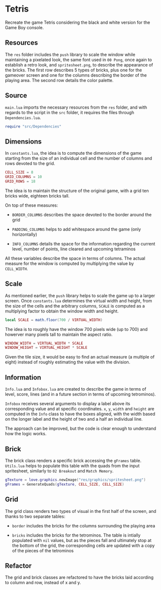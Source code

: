 # Tetris

Recreate the game Tetris considering the black and white version for the Game Boy console.

## Resources

The `res` folder includes the `push` library to scale the window while maintaining a pixelated look, the same font used in `00 Pong`, once again to establish a retro look, and `spritesheet.png`, to describe the appearance of the bricks. The first row describes 5 types of bricks, plus one for the gameover screen and one for the columns describing the border of the playing area. The second row details the color palette.

## Source

`main.lua` imports the necessary resources from the `res` folder, and with regards to the script in the `src` folder, it requires the files through `Dependencies.lua`.

```lua
require "src/Dependencies"
```

## Dimensions

In `constants.lua`, the idea is to compute the dimensions of the game starting from the size of an individual cell and the number of columns and rows devoted to the grid.

```lua
CELL_SIZE = 8
GRID_COLUMNS = 10
GRID_ROWS = 18
```

The idea is to maintain the structure of the original game, with a grid ten bricks wide, eighteen bricks tall.

On top of these measures:

- `BORDER_COLUMNS` describes the space devoted to the border around the grid

- `PADDING_COLUMNS` helps to add whitespace around the game (only horizontally)

- `INFO_COLUMNS` details the space for the information regarding the current level, number of points, line cleared and upcoming tetraminos

All these variables describe the space in terms of columns. The actual measure for the window is computed by multiplying the value by `CELL_WIDTH`.

## Scale

As mentioned earlier, the `push` library helps to scale the game up to a larger screen. Once `constants.lua` determines the virtual width and height, from the size of the cells and the arbitrary columns, `SCALE` is computed as a multiplying factor to obtain the window width and height.

```lua
local SCALE = math.floor(700 / VIRTUAL_WIDTH)
```

The idea is to roughly have the window 700 pixels wide (up to 700) and howerver many pixels tall to maintain the aspect ratio.

```lua
WINDOW_WIDTH = VIRTUAL_WIDTH * SCALE
WINDOW_HEIGHT = VIRTUAL_HEIGHT * SCALE
```

Given the tile size, it would be easy to find an actual measure (a multiple of eight) instead of roughly estimating the value with the division.

## Information

`Info.lua` and `Infobox.lua` are created to describe the game in terms of level, score, lines (and in a future section in terms of upcoming tetrominos).

`Infobox` receives several arguments to display a label above its corresponding value and at specific coordinates. `x`, `y`, `width` and `height` are computed in the `Info` class to have the boxes aligned, with the width based on the longer label and the height of two and a half an individual line.

The approach can be improved, but the code is clear enough to understand how the logic works.

## Brick

The brick class renders a specific brick accessing the `gFrames` table. `Utils.lua` helps to populate this table with the quads from the input spritesheet, similarly to `02 Breakout` and `Match Memory`.

```lua
gTexture = love.graphics.newImage("res/graphics/spritesheet.png")
gFrames = GenerateQuads(gTexture, CELL_SIZE, CELL_SIZE)
```

## Grid

The grid class renders two types of visual in the first half of the screen, and thanks to two separate tables:

- `border` includes the bricks for the columns surrounding the playing area

- `bricks` includes the bricks for the tetrominos. The table is intially populated with `nil` values, but as the pieces fall and ultimately stop at the bottom of the grid, the corresponding cells are updated with a copy of the pieces of the tetrominos

## Refactor

The grid and brick classes are refactored to have the bricks laid according to column and row, instead of x and y.
